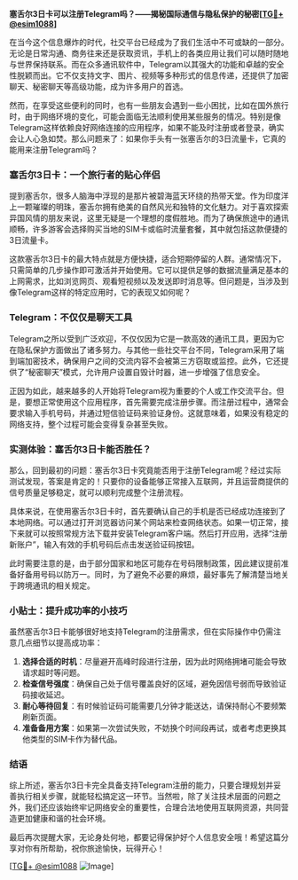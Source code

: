 **塞舌尔3日卡可以注册Telegram吗？——揭秘国际通信与隐私保护的秘密[[TG💪+ @esim1088](https://t.me/s/esim1088)]**

在当今这个信息爆炸的时代，社交平台已经成为了我们生活中不可或缺的一部分。无论是日常沟通、商务往来还是获取资讯，手机上的各类应用让我们可以随时随地与世界保持联系。而在众多通讯软件中，Telegram以其强大的功能和卓越的安全性脱颖而出。它不仅支持文字、图片、视频等多种形式的信息传递，还提供了加密聊天、秘密聊天等高级功能，成为许多用户的首选。

然而，在享受这些便利的同时，也有一些朋友会遇到一些小困扰，比如在国外旅行时，由于网络环境的变化，可能会面临无法顺利使用某些服务的情况。特别是像Telegram这样依赖良好网络连接的应用程序，如果不能及时注册或者登录，确实会让人心急如焚。那么问题来了：如果你手头有一张塞舌尔的3日流量卡，它真的能用来注册Telegram吗？

### 塞舌尔3日卡：一个旅行者的贴心伴侣

提到塞舌尔，很多人脑海中浮现的是那片被碧海蓝天环绕的热带天堂。作为印度洋上一颗璀璨的明珠，塞舌尔拥有绝美的自然风光和独特的文化魅力。对于喜欢探索异国风情的朋友来说，这里无疑是一个理想的度假胜地。而为了确保旅途中的通讯顺畅，许多游客会选择购买当地的SIM卡或临时流量套餐，其中就包括这款便捷的3日流量卡。

这款塞舌尔3日卡的最大特点就是方便快捷，适合短期停留的人群。通常情况下，只需简单的几步操作即可激活并开始使用。它可以提供足够的数据流量满足基本的上网需求，比如浏览网页、观看短视频以及发送即时消息等。但问题是，当涉及到像Telegram这样的特定应用时，它的表现又如何呢？

### Telegram：不仅仅是聊天工具

Telegram之所以受到广泛欢迎，不仅仅因为它是一款高效的通讯工具，更因为它在隐私保护方面做出了诸多努力。与其他一些社交平台不同，Telegram采用了端到端加密技术，确保用户之间的交流内容不会被第三方窃取或监控。此外，它还提供了“秘密聊天”模式，允许用户设置自毁计时器，进一步增强了信息安全。

正因为如此，越来越多的人开始将Telegram视为重要的个人或工作交流平台。但是，要想正常使用这个应用程序，首先需要完成注册步骤。而注册过程中，通常会要求输入手机号码，并通过短信验证码来验证身份。这就意味着，如果没有稳定的网络支持，整个过程可能会变得复杂甚至失败。

### 实测体验：塞舌尔3日卡能否胜任？

那么，回到最初的问题：塞舌尔3日卡究竟能否用于注册Telegram呢？经过实际测试发现，答案是肯定的！只要你的设备能够正常接入互联网，并且运营商提供的信号质量足够稳定，就可以顺利完成整个注册流程。

具体来说，在使用塞舌尔3日卡时，首先要确认自己的手机是否已经成功连接到了本地网络。可以通过打开浏览器访问某个网站来检查网络状态。如果一切正常，接下来就可以按照常规方法下载并安装Telegram客户端。然后打开应用，选择“注册新账户”，输入有效的手机号码后点击发送验证码按钮。

此时需要注意的是，由于部分国家和地区可能存在号码限制政策，因此建议提前准备好备用号码以防万一。同时，为了避免不必要的麻烦，最好事先了解清楚当地关于跨境通讯的相关规定。

### 小贴士：提升成功率的小技巧

虽然塞舌尔3日卡能够很好地支持Telegram的注册需求，但在实际操作中仍需注意几点细节以提高成功率：

1. **选择合适的时机**：尽量避开高峰时段进行注册，因为此时网络拥堵可能会导致请求超时等问题。
2. **检查信号强度**：确保自己处于信号覆盖良好的区域，避免因信号弱而导致验证码接收延迟。
3. **耐心等待回复**：有时候验证码可能需要几分钟才能送达，请保持耐心不要频繁刷新页面。
4. **准备备用方案**：如果第一次尝试失败，不妨换个时间段再试，或者考虑更换其他类型的SIM卡作为替代品。

### 结语

综上所述，塞舌尔3日卡完全具备支持Telegram注册的能力，只要合理规划并妥善执行相关步骤，就能轻松搞定这一环节。当然啦，除了关注技术层面的问题之外，我们还应该始终牢记网络安全的重要性，合理合法地使用互联网资源，共同营造更加健康和谐的社会环境。

最后再次提醒大家，无论身处何地，都要记得保护好个人信息安全哦！希望这篇分享对你有所帮助，祝你旅途愉快，玩得开心！

[[TG💪+ @esim1088](https://t.me/s/esim1088) ![Image](https://i.postimg.cc/4NQfJmqS/Snipaste-2025-05-13-00-14-12.png)]